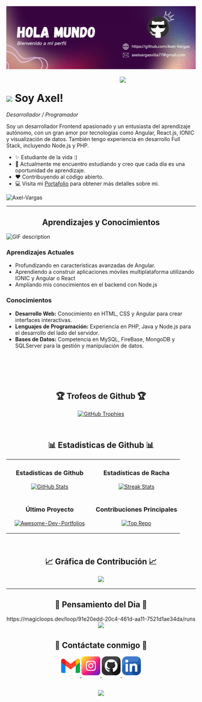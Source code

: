 <!--Banner-->
<div style="text-align: center;width:100%">
    <img src="./Banner.png" alt="Axel-Vargas Banner Image" style="text-align: center;width💯">
</div>
<br>

<!--Night Owl image-->
<div>
  <img align="right" width="40%" src="https://owlbertsio-resized.s3.amazonaws.com/Popper.psd.full.png">
</div>

<!--Header Name-->
# <img src="https://emojis.slackmojis.com/emojis/images/1531849430/4246/blob-sunglasses.gif?1531849430" width="30"/> Soy Axel! 
*Desarrollador / Programador*
<br /> 

<!--Start Intro-->               
<p align="left">Soy un desarrollador Frontend apasionado y un entusiasta del aprendizaje autónomo, con un gran amor por tecnologías como Angular, React.js, IONIC y visualización de datos. También tengo experiencia en desarrollo Full Stack, incluyendo Node.js y PHP. </p>

- ✨ Estudiante de la vida :)
- 🌱 Actualmente me encuentro estudiando y creo que cada día es una oportunidad de aprendizaje.
- ❤ Contribuyendo al código abierto.
- 💻 Visita mi [Portafolio](https://kiran1689.github.io) para obtener más detalles sobre mi.
<!--End Intro-->

<!--Profile Count Badge-->
<p align="left">
  <img src="https://komarev.com/ghpvc/?username=Axel-Vargas&label=Profile%20views&color=770677&style=for-the-badge&logo=star" alt="Axel-Vargas" style="padding-right:20px;" />
</p>

---


<!--Languages and Tools Section-->       
<h2 align="center">Aprendizajes y Conocimientos</h2> 
<picture>
  <source media="(prefers-color-scheme: dark)" srcset="./Skills_Animation_Dark.gif">
  <source media="(prefers-color-scheme: light)" srcset="./Skills_Animation_White.gif">
  <img align="left" alt="GIF description" src="./Skills_Animation_White.gif">
</picture>
<br />

<h3 align="left">Aprendizajes Actuales</h3>
<ul align="left">
  <li>Profundizando en características avanzadas de Angular.</li>
  <li>Aprendiendo a construir aplicaciones móviles multiplataforma utilizando IONIC y Angular o React</li>
  <li>Ampliando mis conocimientos en el backend con Node.js</li>
</ul>

<h3 align="left">Conocimientos</h3>
<ul align="left">
  <li><b>Desarrollo Web:</b> Conocimiento en HTML, CSS y Angular para crear interfaces interactivas.</li>
  <li><b>Lenguajes de Programación:</b> Experiencia en PHP, Java y Node.js para el desarrollo del lado del servidor.</li>
  <li><b>Bases de Datos:</b> Competencia en MySQL, FireBase, MongoDB y SQLServer para la gestión y manipulación de datos.</li>
</ul>
  
<br />
<br />
<br />
<br />


<!--Trophies Section-->   
<h2 align="center">🏆 Trofeos de Github 🏆</h2>
<p align="center">
  <a href="https://github.com/Axel-Vargas">
    <picture>
      <source media="(prefers-color-scheme: dark)" srcset="https://github-profile-trophy.vercel.app/?username=Axel-Vargas&no-bg=true&row=2&column=6&margin-w=20&margin-h=20&theme=monokai">
      <source media="(prefers-color-scheme: light)" srcset="https://github-profile-trophy.vercel.app/?username=Axel-Vargas&no-bg=true&row=2&column=6&margin-w=20&margin-h=20">
      <img alt="GitHub Trophies" src="https://github-profile-trophy.vercel.app/?username=Axel-Vargas&no-bg=true&no-frame=true&row=2&column=6&margin-w=20&margin-h=20">
    </picture>
  </a>
</p>
<br />

<!--Github stats Table--> 
<h2 align="center">📊 Estadisticas de Github 📊</h2>

<table width="100%">
  <tr>
    <td width="50%">
      <h3 align="center"><strong>Estadisticas de Github</strong></h3>
      <p align="center">
        <a href="https://github.com/Kiran1689">
          <img align="center" src="https://github-readme-stats.vercel.app/api?username=Axel-Vargas&count_private=true&show_icons=true&theme=nightowl&bg_color=0,000000,441350&title_color=c56a90&text_color=ffffff&rank_icon=github&hide=prs,issues,contribs&show=reviews,prs_merged,prs_merged_percentage" alt="GitHub Stats" />
        </a>
      </p>
    </td>
    <td width="50%">
      <h3 align="center"><strong>Estadísticas de Racha</strong></h3>
      <p align="center">
        <a href="https://github.com/Kiran1689">
          <img align="center" src="https://streak-stats.demolab.com?user=Axel-Vargas&theme=nightowl&background=0,000000,441350&fire=ffeb95&ring=ffeb95&sideNums=ffffff&sideLabels=ffffff&dates=c56a90&currStreakNum=ffffff" alt="Streak Stats" />
        </a>
      </p>
    </td>
  </tr>
  <tr>
    <td width="50%">
      <h3 align="center"><strong>Último Proyecto</strong></h3>
      <p align="center">
        <a href="https://github.com/Axel-Vargas/Ecommerce">
          <img align="center" width="470" src="https://github-readme-stats.vercel.app/api/pin/?username=Axel-Vargas&repo=Ecommerce&theme=nightowl&show_owner=true&bg_color=0,000000,441350&title_color=c56a90&text_color=ffffff" alt="Awesome-Dev-Portfolios" />
        </a>
      </p>
    </td>
    <td width="50%">
      <h3 align="center"><strong>Contribuciones Principales</strong></h3>
      <p align="center">
        <a href="https://github.com/Kiran1689">
          <img align="center" src="https://github-contributor-stats.vercel.app/api?username=Axel-Vargas&limit=2&theme=nightowl&show_owner=true&combine_all_yearly_contributions=false&bg_color=0,000000,441350&title_color=c56a90&text_color=ffffff" alt="Top Repo" />
        </a>
      </p>
    </td>
  </tr>
</table>
<br />

<!--Contribution Graph-->
<h2 align="center">📈 Gráfica de Contribución 📈</h2>
<div align="center">
    <img src="https://github-readme-activity-graph.vercel.app/graph?username=Axel-Vargas&bg_color=220a28&&color=ffffff&line=c56a90&point=ffeb95&area=false&hide_border=false" border-radius="15">
</div>

---

<!--Dynamic Quote card updates everyday at 12 PM--> 
<h2 align="center">🌟 Pensamiento del Dia 🌟</h2>





























































































































<!--STARTS_HERE_QUOTE_CARD-->
<p align="center">
    https://magicloops.dev/loop/91e20edd-20c4-461d-aa11-7521d1ae34da/runs
    <img src="https://readme-daily-quotes.vercel.app/api?author=Joyce%20Meyer&quote=We%20need%20a%20backbone%2C%20not%20a%20wishbone.&theme=dark&bg_color=220a28&author_color=ffeb95&accent_color=c56a90">
</p>
<!--ENDS_HERE_QUOTE_CARD-->






























































































































<!--Contact Section--> 

<h2 align="center">🤝 Contáctate conmigo 🤝 </h2>
<div align="center">
  
<a href="mailto:axelvargasvilla77@gmail.com" target="_blank">
<img src="./gmail.png" width=50 height=50 alt="axelvargasvilla77@gmail.com" style="margin-bottom: 5px;" />
</a>

<a href="https://www.instagram.com/axel_17094" target="_blank">
<img src="./instagram.png" width=50 height=50 alt="kiran_a_n" style="margin-bottom: 5px;" />
</a>

<a href="https://www.githubcom/Axel-Vargas" target="_blank">
<img src="./github.png" width=50 height=50 alt="Kiran1689" style="margin-bottom: 5px;" />
</a>

<a href="https://www.linkedin.com/in/axel-vargas-ronny-villafuerte-230266329" target="_blank">
<img src="./linkedin.png" width=50 height=50 alt="linkedin" style="margin-bottom: 5px;" />
</a>

</div>
<br/>

<!--Footer--> 
<p align="center">
  <img src="https://capsule-render.vercel.app/api?type=waving&color=gradient&height=65&section=footer"/>
</p>
